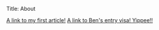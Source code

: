 Title: About

[A link to my first article!]({filename}/articles/first-article.md)
[A link to Ben's entry visa! Yippee!!]({static}/images/ben-entry.jpeg)